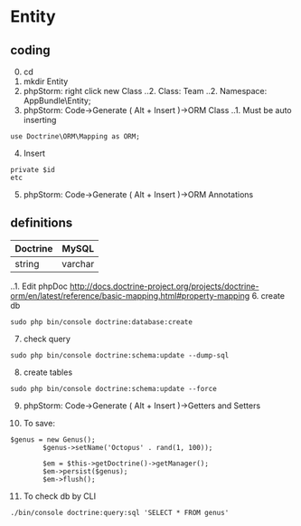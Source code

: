 # Entity
## coding
0. cd 
1. mkdir Entity
2. phpStorm: right click new Class
..2. Class: Team
..2. Namespace: AppBundle\Entity;
3. phpStorm: Code->Generate ( Alt + Insert )->ORM Class
..1. Must be auto inserting 
```
use Doctrine\ORM\Mapping as ORM;
```
4. Insert 
```
private $id 
etc
```
5. phpStorm: Code->Generate ( Alt + Insert )->ORM Annotations
## definitions
|Doctrine|MySQL|
|--------|-----|
|string  |varchar|
..1. Edit phpDoc
http://docs.doctrine-project.org/projects/doctrine-orm/en/latest/reference/basic-mapping.html#property-mapping
6. create db
```
sudo php bin/console doctrine:database:create
```
7. check query
```
sudo php bin/console doctrine:schema:update --dump-sql
```
8. create tables
```
sudo php bin/console doctrine:schema:update --force
```
9. phpStorm: Code->Generate ( Alt + Insert )->Getters and Setters

10. To save:
```
$genus = new Genus();
        $genus->setName('Octopus' . rand(1, 100));
        
        $em = $this->getDoctrine()->getManager();
        $em->persist($genus);
        $em->flush();
```
11. To check db by CLI
```
./bin/console doctrine:query:sql 'SELECT * FROM genus'
```
